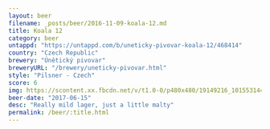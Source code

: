 ```yaml
---
layout: beer
filename: _posts/beer/2016-11-09-koala-12.md
title: Koala 12
category: beer
untappd: "https://untappd.com/b/uneticky-pivovar-koala-12/468414"
country: "Czech Republic"
brewery: "Únětický pivovar"
breweryURL: "/brewery/uneticky-pivovar.html"
style: "Pilsner - Czech"
score: 6
img: https://scontent.xx.fbcdn.net/v/t1.0-0/p480x480/19149216_10155314454473745_4744748104095624155_n.jpg?_nc_cat=102&_nc_ht=scontent.xx&oh=7521e0b0a044c1c458b95dfc94ba6704&oe=5D335111
beer-date: "2017-06-15"
desc: "Really mild lager, just a little malty"
permalink: /beer/:title.html
---
```

